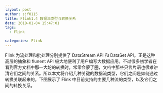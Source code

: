 ```yaml
---
layout: post
author: sjf0115
title: Flink1.4 数据流类型与转换关系
date: 2018-01-04 15:47:01
tags:
  - Flink

categories: Flink
---
```


Flink 为流处理和批处理分别提供了 DataStream API 和 DataSet API。正是这种高层的抽象和 flunent API 极大地便利了用户编写大数据应用。不过很多初学者在看到官方文档中那一大坨的转换时，常常会蒙了圈，文档中那些只言片语也很难讲清它们之间的关系。所以本文将介绍几种关键的数据流类型，它们之间是如何通过转换关联起来的。下图展示了 Flink 中目前支持的主要几种流的类型，以及它们之间的转换关系。
